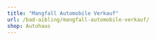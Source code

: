 ```yaml
---
title: "Mangfall Automobile Verkauf"
url: /bad-aibling/mangfall-automobile-verkauf/
shop: Autohaus
---
```

